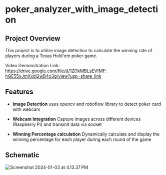 # poker_analyzer_with_image_detection

## Project Overview

This project is to utilize image detection to calculate the winning rate of players during a Texas Hold'em poker game.

Video Demonstration Link: https://drive.google.com/file/d/1ZOkMBLsEVfMF-hGE55xJmXxdI2wB4o3g/view?usp=share_link

## Features
- **Image Detection**
uses opencv and roboflow library to detect poker card with webcam

- **Webcam Integration**
Capture images across different devices (Raspberry Pi) and transmit data via socket

- **Winning Percentage calculation**
Dynamically calculate and display the winning percentage for each player during each round of the game

## Schematic
![Screenshot 2024-01-03 at 4.13.37 PM](https://hackmd.io/_uploads/BJvvPqMdT.png)


